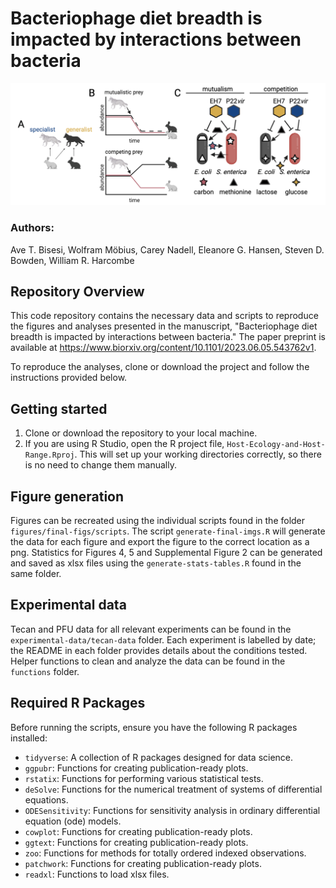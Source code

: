 # Bacteriophage diet breadth is impacted by interactions between bacteria

![Bacterial ecology](https://github.com/bisesi/Host-Ecology-and-Host-Range/blob/main/figures/final-figs/imgs/figure-1.png)

### Authors:

Ave T. Bisesi, Wolfram Möbius, Carey Nadell, Eleanore G. Hansen, Steven D. Bowden, William R. Harcombe

## Repository Overview

This code repository contains the necessary data and scripts to reproduce the figures and analyses presented in the manuscript, "Bacteriophage diet breadth is impacted by interactions between bacteria." The paper preprint is available at https://www.biorxiv.org/content/10.1101/2023.06.05.543762v1.

To reproduce the analyses, clone or download the project and follow the instructions provided below.

## Getting started

1. Clone or download the repository to your local machine.
2. If you are using R Studio, open the R project file, ```Host-Ecology-and-Host-Range.Rproj```. This will set up your working directories correctly, so there is no need to change them manually. 

## Figure generation

Figures can be recreated using the individual scripts found in the folder ```figures/final-figs/scripts```. The script ```generate-final-imgs.R``` will generate the data for each figure and export the figure to the correct location as a png. Statistics for Figures 4, 5 and Supplemental Figure 2 can be generated and saved as xlsx files using the ```generate-stats-tables.R``` found in the same folder.  

## Experimental data

Tecan and PFU data for all relevant experiments can be found in the ```experimental-data/tecan-data``` folder. Each experiment is labelled by date; the README in each folder provides details about the conditions tested. Helper functions to clean and analyze the data can be found in the ```functions``` folder. 

## Required R Packages

Before running the scripts, ensure you have the following R packages installed:

- ```tidyverse```: A collection of R packages designed for data science. 
- ```ggpubr```: Functions for creating publication-ready plots.
- ```rstatix```: Functions for performing various statistical tests.
- ```deSolve```: Functions for the numerical treatment of systems of differential equations.
- ```ODESensitivity```: Functions for sensitivity analysis in ordinary differential equation (ode) models.
- ```cowplot```: Functions for creating publication-ready plots.
- ```ggtext```: Functions for creating publication-ready plots.
- ```zoo```: Functions for methods for totally ordered indexed observations.
- ```patchwork```: Functions for creating publication-ready plots.
- ```readxl```: Functions to load xlsx files.